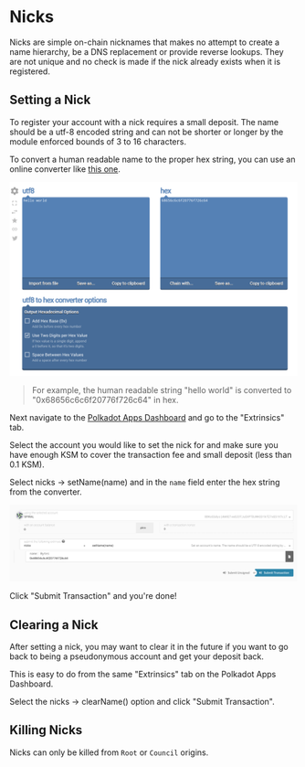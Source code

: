 # Nicks

Nicks are simple on-chain nicknames that makes no attempt to create a name hierarchy, be a DNS replacement or provide
reverse lookups. They are not unique and no check is made if the nick already exists when it is registered.

## Setting a Nick

To register your account with a nick requires a small deposit. The name should be a utf-8 encoded string and can not
be shorter or longer by the module enforced bounds of 3 to 16 characters.

To convert a human readable name to the proper hex string, you can use an online converter like [this one](https://onlinehextools.com/convert-utf8-to-hex).

![converter](../img/utf8.png)

> For example, the human readable string "hello world" is converted to "0x68656c6c6f20776f726c64" in hex.

Next navigate to the [Polkadot Apps Dashboard](https://polkadot.js.org/apps) and go to the "Extrinsics" tab.

Select the account you would like to set the nick for and make sure you have enough KSM to cover the transaction fee
and small deposit (less than 0.1 KSM).

Select nicks -> setName(name) and in the `name` field enter the hex string from the converter.

![setName](../img/set_name.png)

Click "Submit Transaction" and you're done!

## Clearing a Nick

After setting a nick, you may want to clear it in the future if you want to go back to being a pseudonymous account and
get your deposit back.

This is easy to do from the same "Extrinsics" tab on the Polkadot Apps Dashboard.

Select the nicks -> clearName() option and click "Submit Transaction".

## Killing Nicks

Nicks can only be killed from `Root` or `Council` origins.
